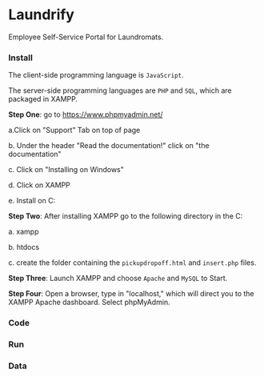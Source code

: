 # Laundrify
Employee Self-Service Portal for Laundromats.

### Install
The client-side programming language is `JavaScript`. 

The server-side programming languages are `PHP` and `SQL`, which are packaged in XAMPP.

**Step One**: go to https://www.phpmyadmin.net/
                                            
a.Click on "Support" Tab on top of page

b. Under the header "Read the documentation!" click on "the documentation"
    
c. Click on "Installing on Windows"
        
d. Click on XAMPP
            
e. Install on C:
                                            
**Step Two**: After installing XAMPP go to the following directory in the C:

a. xampp

b. htdocs

c. create the folder containing the `pickupdropoff.html` and `insert.php` files.

**Step Three**: Launch XAMPP and choose `Apache` and `MySQL` to Start.

**Step Four**: Open a browser, type in "localhost," which will direct you to the XAMPP Apache dashboard. Select phpMyAdmin.

### Code

### Run

### Data
